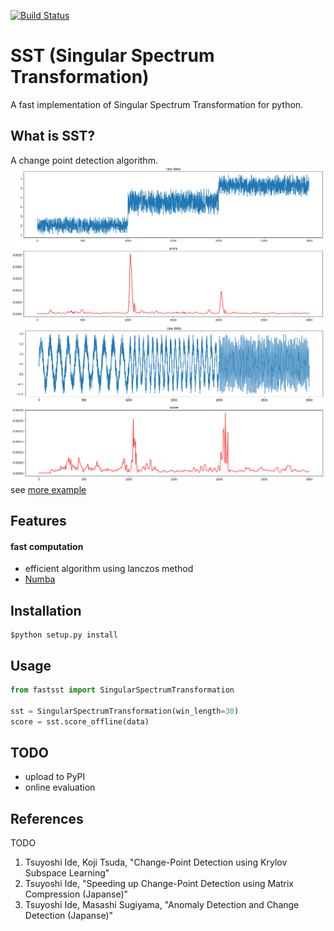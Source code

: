 [![Build Status](https://travis-ci.org/statefb/singular-spectrum-transformation.svg?branch=master)](https://travis-ci.org/statefb/singular-spectrum-transformation)  
# SST (Singular Spectrum Transformation)
A fast implementation of Singular Spectrum Transformation for python.

## What is SST?
A change point detection algorithm.
![example](img/example_step.png)
![example](img/example_freq.png)
see [more example](./example/examples.ipynb)

## Features
#### fast computation
* efficient algorithm using lanczos method
* [Numba](http://numba.pydata.org/)


## Installation
```
$python setup.py install
```

## Usage
```usage.py
from fastsst import SingularSpectrumTransformation

sst = SingularSpectrumTransformation(win_length=30)
score = sst.score_offline(data)
```

## TODO
* upload to PyPI
* online evaluation

## References
TODO
1. Tsuyoshi Ide, Koji Tsuda, "Change-Point Detection using Krylov Subspace Learning"
2. Tsuyoshi Ide, "Speeding up Change-Point Detection using Matrix Compression (Japanse)"
3. Tsuyoshi Ide, Masashi Sugiyama, "Anomaly Detection and Change Detection (Japanse)"
